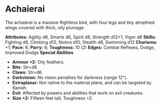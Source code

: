 # Achaierai

The achaierai is a massive flightless bird, with four legs and tiny
atrophied wings covered with thick, oily plumage.

**Attributes:** Agility d8, Smarts d6, Spirit d8, Strength d12+1, Vigor
d8
**Skills:** Fighting d8, Climbing d12, Notice d10, Stealth d8, Swimming
d12
**Charisma:** +1; **Pace:** 8; **Parry:** 6; **Toughness:** 10 (2)
**Edges:** Combat Reflexes, Dodge, Improved Dodge
**Special Abilities**

- **Armour +2:** Oily feathers.
- **Bite:** Str+d6.
- **Claws:** Str+d6.
- **Darkvision:** No vision penalties for darkness (range 12").
- **Extraplanar:** Not native to the material plane, and can be targeted
by Banish.
- **Evil:** Affected by powers and abilities that work on evil
creatures.
- **Size +2:** Fifteen feet tall; Toughness +2.
